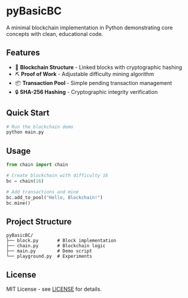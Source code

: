 # pyBasicBC

A minimal blockchain implementation in Python demonstrating core concepts with clean, educational code.

## Features

- 🔗 **Blockchain Structure** - Linked blocks with cryptographic hashing
- ⛏️ **Proof of Work** - Adjustable difficulty mining algorithm  
- 📦 **Transaction Pool** - Simple pending transaction management
- 🔒 **SHA-256 Hashing** - Cryptographic integrity verification

## Quick Start

```bash
# Run the blockchain demo
python main.py
```

## Usage

```python
from chain import chain

# Create blockchain with difficulty 16
bc = chain(16)

# Add transactions and mine
bc.add_to_pool("Hello, Blockchain!")
bc.mine()
```

## Project Structure

```
pyBasicBC/
├── block.py       # Block implementation
├── chain.py       # Blockchain logic  
├── main.py        # Demo script
└── playground.py  # Experiments
```

## License

MIT License - see [LICENSE](LICENSE) for details.

